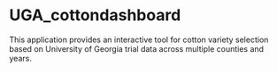 # UGA_cottondashboard
This application provides an interactive tool for cotton variety selection based on University of Georgia trial data across multiple counties and years.
